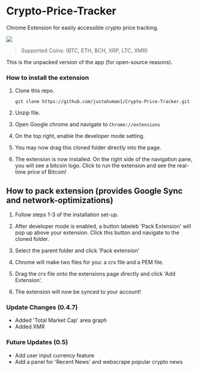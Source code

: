 # Crypto-Price-Tracker
Chrome Extension for easily accessible crypto price tracking.


<img src="https://i.imgur.com/h20CN23.jpg">

> Supported Coins: (BTC, ETH, BCH, XRP, LTC, XMR)




This is the unpacked version of the app (for open-source reasons). 


### How to install the extension 
  
1. Clone this repo.

    ```git clone https://github.com/justahuman1/Crypto-Price-Tracker.git```

1.  Unzip file.

1. Open Google chrome and navigate to ```Chrome://extensions```

1. On the top right, enable the developer mode setting.

1. You may now drag this cloned folder directly into the page.

1. The extension is now installed. On the right side of the navigation pane, you will see a bitcoin logo. 
Click to run the extension and see the real-time price of Bitcoin!


## How to pack extension (provides Google Sync and network-optimizations)

1. Follow steps 1-3 of the installation set-up.

1. After developer mode is enabled, a button labeleb 'Pack Extension' will pop up above your extension. Click this button 
and navigate to the cloned folder.

1. Select the parent folder and click 'Pack extension'

1. Chrome will make two files for you: a crx file and a PEM file. 

1. Drag the crx file onto the extensions page directly and click 'Add Extension'.

1. The extension will now be synced to your account!


### Update Changes (0.4.7)

- Added 'Total Market Cap' area graph
- Added XMR

### Future Updates (0.5)

- Add user input currency feature
- Add a panel for 'Recent News' and webscrape popular crypto news
